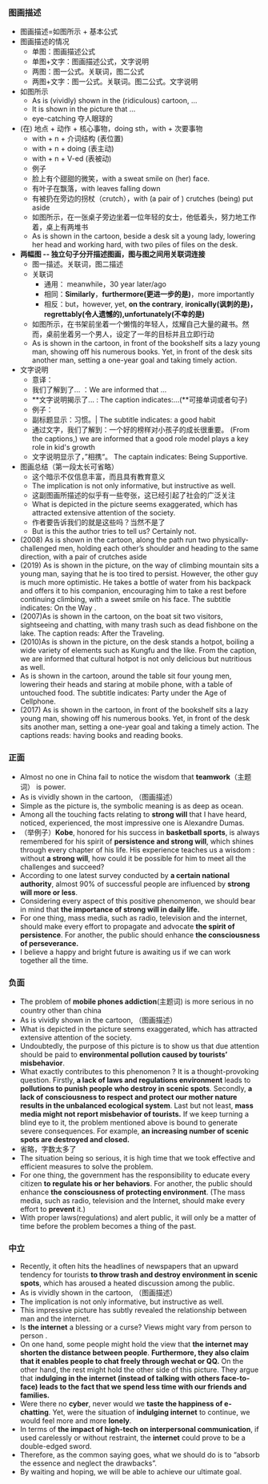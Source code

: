 



### 图画描述

- 图画描述=如图所示 + 基本公式
- 图画描述的情况
  - 单图：图画描述公式
  - 单图+文字：图画描述公式，文字说明
  - 两图：图一公式。关联词，图二公式
  - 两图+文字：图一公式。关联词。图二公式。文字说明
- 如图所示
  - As is (vividly) shown in the (ridiculous) cartoon, ...
  - It is shown in the picture that ...
  - eye-catching 夺人眼球的
- (在) 地点 + 动作 + 核心事物，doing sth，with + 次要事物
  - with + n + 介词结构 (表位置)
  - with + n + doing (表主动)
  - with + n + V-ed (表被动)
  - 例子
  - 脸上有个甜甜的微笑，with a sweat smile on (her) face.
  - 有叶子在飘落，with leaves falling down
  - 有被扔在旁边的拐杖（crutch），with (a pair of ) crutches (being) put aside
  - 如图所示，在一张桌子旁边坐着一位年轻的女士，他低着头，努力地工作着，桌上有两堆书
  - As is shown in the cartoon, beside a desk sit a young lady, lowering her head and working hard, with two piles of files on the desk.
- **两幅图 -- 独立句子分开描述图画，图与图之间用关联词连接**
  - 图一描述。关联词，图二描述
  - 关联词 
    - 通用： meanwhile，30 year later/ago
    - 相同：**Similarly**，**furthermore(更进一步的是)**，more importantly
    - 相反：but，however, yet, **on the contrary**, **ironically(讽刺的是)，regrettably(令人遗憾的),unfortunately(不幸的是)**
  - 如图所示，在书架前坐着一个懒惰的年轻人，炫耀自己大量的藏书。然而，桌前坐着另一个男人，设定了一年的目标并且立即行动
  - As is shown in the cartoon, in front of the bookshelf sits a lazy young man, showing off his numerous books. Yet, in front of the desk sits another man, setting a one-year goal and taking timely action.
- 文字说明
  - 意译：
  - 我们了解到了... ：We are informed that ...
  - **文字说明揭示了... : The caption indicates:...(**可接单词或者句子)
  - 例子：
  - 副标题显示：习惯。| The subtitle indicates: a good habit
  - 通过文字，我们了解到：一个好的榜样对小孩子的成长很重要。 (From the captions,) we are informed that a good role model plays a key role in kid's growth
  - 文字说明显示了，”相携“。 The captain indicates: Being Supportive.
- 图画总结（第一段太长可省略）
  - 这个暗示不仅信息丰富，而且具有教育意义
  - The implication is not only informative, but instructive as well.
  - 这副图画所描述的似乎有一些夸张，这已经引起了社会的广泛关注
  - What is depicted in the picture seems exaggerated, which has attracted extensive attention of the society.
  - 作者要告诉我们的就是这些吗？当然不是了
  - But is this the author tries to tell us? Certainly not.
- (2008)   As is shown in the cartoon, along the path run two physically-challenged men, holding each other’s shoulder and heading to the same direction, with a pair of crutches aside
- (2019) As is shown in the picture, on the way of climbing mountain sits a young man, saying that he is too tired to persist. However, the other guy is much more optimistic. He takes a bottle of water from his backpack and offers it to his companion, encouraging him to take a rest before continuing climbing, with a sweet smile on his face. The subtitle indicates: On the Way .
- (2007)As is shown in the cartoon, on the boat sit two visitors, sightseeing and chatting, with many trash such as dead fishbone on the lake. The caption reads: After the Traveling.
- (2010)As is shown in the picture, on the desk stands a hotpot, boiling a wide variety of elements such as Kungfu and the like. From the caption, we are informed that cultural hotpot is not only delicious but nutritious as well.
- As is shown in the cartoon, around the table sit four young men, lowering their heads and staring at mobile phone, with a table of untouched food. The subtitle indicates: Party under the Age of Cellphone.
- (2017) As is shown in the cartoon, in front of the bookshelf sits a lazy young man, showing off his numerous books. Yet, in front of the desk sits another man, setting a one-year goal and taking a timely action. The captions reads: having books and reading books. 

### 正面

- Almost no one in China fail to notice the wisdom that **teamwork**（主题词） is power.
- As is vividly shown in the cartoon, （图画描述）
- Simple as the picture is, the symbolic meaning is as deep as ocean.
- Among all the touching facts relating to **strong will** that I have heard, noticed, experienced, the most impressive one is Alexandre Dumas.
-  （举例子）**Kobe**, honored for his success in **basketball sports**, is always remembered for his spirit of **persistence and strong will**, which shines through every chapter of his life. His experience teaches us a wisdom : without **a strong will**, how could it be possible for him to meet all the challenges and succeed?
-  According to one latest survey conducted by **a certain national authority**, almost 90% of successful people are influenced by **strong will more or less**.
- Considering every aspect of this positive phenomenon, we should bear in mind that **the importance of strong will in daily life.**
- For one thing, mass media, such as radio, television and the internet, should make every effort to propagate and advocate **the spirit of persistence**. For another, the public should enhance **the consciousness of perseverance.**
- I believe a happy and bright future is awaiting us if we can work together all the time.

### 负面

* The problem of **mobile phones addiction**(主题词) is more serious in no country other than china
* As is vividly shown in the cartoon, （图画描述）
* What is depicted in the picture seems exaggerated, which has attracted extensive attention of the society.
* Undoubtedly, the purpose of this picture is to show us that due attention should be paid to **environmental pollution caused by tourists’ misbehavior**.
* What exactly contributes to this phenomenon ? It is a thought-provoking question. Firstly, **a lack of laws and regulations environment** leads to **pollutions to punish people who destroy in scenic spots**. Secondly, **a lack of**
  **consciousness to respect and protect our mother nature results in the unbalanced ecological system**. Last but not least, **mass media might not report misbehavior of tourists.** If we keep turning a blind eye to it, the problem mentioned above is bound to generate severe consequences. For example, **an increasing number of scenic spots are destroyed and closed.**
* 省略，字数太多了
* The situation being so serious, it is high time that we took effective and efficient measures to solve the problem. 
*  For one thing, the government has the responsibility to educate every citizen **to regulate his or her behaviors**. For another, the public should enhance **the**
  **consciousness of protecting environment**. (The mass media, such as radio, television and the Internet, should make every effort to **prevent** it.)
* With proper laws(regulations) and alert public, it will only be a matter of time before the problem becomes a thing of the past.

### 中立

- Recently, it often hits the headlines of newspapers that an upward tendency for tourists **to throw trash and destroy environment in scenic spots**, which has aroused a heated discussion among the public.
- As is vividly shown in the cartoon, （图画描述）
- The implication is not only informative, but instructive as well.
- This impressive picture has subtly revealed the relationship between man and the internet.
- Is **the internet** a blessing or a curse? Views might vary from person to person .
- On one hand, some people might hold the view that **the internet may shorten the distance between people**. **Furthermore, they also claim that it enables people to chat freely through wechat or QQ.** On the other hand, the rest might hold the other side of this picture. They argue that i**ndulging in the internet (instead of talking with others face-to-face) leads to the fact that we spend less time with our friends and families.**
- Were there no **cyber**, never would we **taste the happiness of e-chatting**. Yet, were the situation of **indulging internet** to continue, we would feel more and more **lonely**.
- In terms of **the impact of high-tech on interpersonal communication**, if used carelessly or without restraint, the **internet** could prove to be a double-edged sword.
- Therefore, as the common saying goes, what we should do is to “absorb the essence and neglect the drawbacks”.
- By waiting and hoping, we will be able to achieve our ultimate goal.

